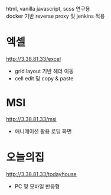 html, vanilla javascript, scss 연구용  
docker 기반 reverse proxy 및 jenkins 적용  

# 엑셀 
http://3.38.81.33/excel 
- grid layout 기반 헤더 이동  
- cell edit 및 copy & paste  

# MSI 
http://3.38.81.33/msi 
- 애니메이션 활용 로딩 화면 

# 오늘의집  
http://3.38.81.33/todayhouse  
- PC 및 모바일 반응형  
